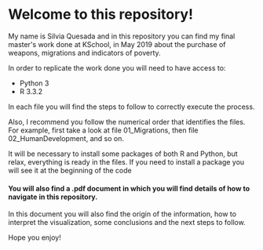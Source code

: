 # Welcome to this repository!

My name is Silvia Quesada and in this repository you can find my final master's work done at KSchool, in May 2019 about the purchase of weapons, migrations and indicators of poverty.

In order to replicate the work done you will need to have access to:

- Python 3
- R 3.3.2

In each file you will find the steps to follow to correctly execute the process.

Also, I recommend you follow the numerical order that identifies the files. For example, first take a look at file 01_Migrations, then file 02_HumanDevelopment, and so on.

It will be necessary to install some packages of both R and Python, but relax, everything is ready in the files. If you need to install a package you will see it at the beginning of the code

#### You will also find a .pdf document in which you will find details of how to navigate in this repository.

In this document you will also find the origin of the information, how to interpret the visualization, some conclusions and the next steps to follow.

Hope you enjoy!
